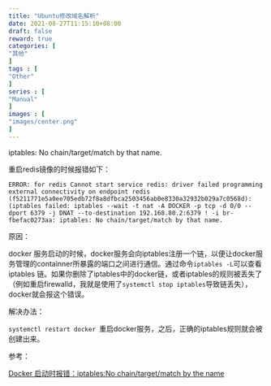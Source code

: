 ```yaml
---
title: "Ubuntu修改域名解析"
date: 2021-08-27T11:15:10+08:00
draft: false
reward: true
categories: [
"其他"
]
tags : [
"Other"
]
series : [
"Manual"
]
images : [
"images/center.png"
]
---
```


iptables: No chain/target/match by that name.

重启redis镜像的时候报错如下：

```shell
ERROR: for redis Cannot start service redis: driver failed programming external connectivity on endpoint redis (f5211771e5a0ee705edb72f8a8dfbca2503456ab0e8330a32932b029a7c0568d): (iptables failed: iptables --wait -t nat -A DOCKER -p tcp -d 0/0 --dport 6379 -j DNAT --to-destination 192.168.80.2:6379 ! -i br-fbefac0273aa: iptables: No chain/target/match by that name.
```

原因：

docker 服务启动的时候，docker服务会向iptables注册一个链，以便让docker服务管理的containner所暴露的端口之间进行通信。通过命令`iptables -L`可以查看iptables 链。如果你删除了iptables中的docker链，或者iptables的规则被丢失了（例如重启firewalld，我就是使用了`systemctl stop iptables`导致链丢失），docker就会报这个错误。

解决办法：

`systemctl restart docker `重启docker服务，之后，正确的iptables规则就会被创建出来。

参考：

[Docker 启动时报错：iptables:No chain/target/match by the name](https://blog.csdn.net/a1010256340/article/details/79986959)
